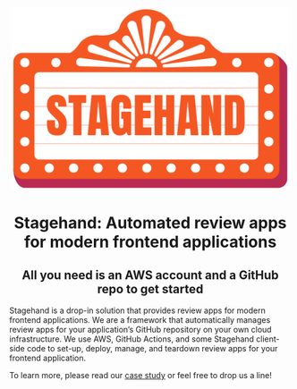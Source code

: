 <p align="center">
  <img src="images/logos/stagehand_logo-full.png" width="500" height="327" />
</p>

<h1 align="center">Stagehand: Automated review apps for modern frontend applications</h1>
<h2 align="center">All you need is an AWS account and a GitHub repo to get started</h2>

Stagehand is a drop-in solution that provides review apps for modern
frontend applications. We are a framework that automatically manages
review apps for your application’s GitHub repository on your own cloud
infrastructure. We use AWS, GitHub Actions, and some Stagehand
client-side code to set-up, deploy, manage, and teardown review apps
for your frontend application.

To learn more, please read our [case study](http://stagehand-framework.github.io) or feel free to drop us a line!
